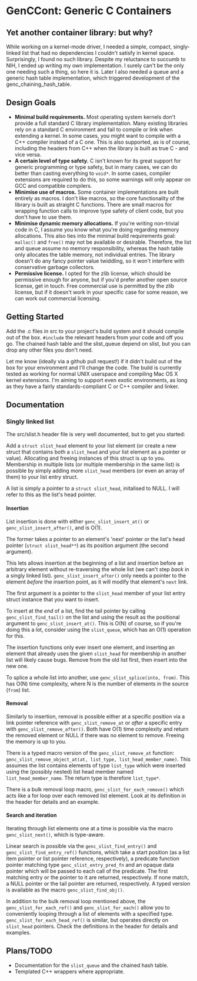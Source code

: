 # GenCCont: Generic C Containers #

## Yet another container library: but why?

While working on a kernel-mode driver, I needed a simple, compact, singly-linked
list that had no dependencies I couldn't satisfy in kernel space. Surprisingly,
I found no such library. Despite my reluctance to succumb to NIH, I ended up
writing my own implementation. I surely can't be the only one needing such a thing,
so here it is. Later I also needed a queue and a generic hash table implementation,
which triggered development of the genc_chaining_hash_table.

## Design Goals

- **Minimal build requirements.** Most operating system kernels don't provide a
  full standard C library implementation. Many existing libraries rely on a
  standard C environment and fail to compile or link when extending a kernel.
  In some cases, you might want to compile with a C++ compiler instead of a C one.
	This is also supported, as is of course, including the headers from C++ when
	the library is built as true C - and vice versa.
- **A certain level of type safety.** C isn't known for its great support for
  generic programming or type safety, but in many cases, we can do better than
	casting everything to `void*`. In some cases, compiler extensions are required
	to do this, so some warnings will only appear on GCC and compatible compilers.
- **Minimise use of macros.** Some container implementations are built entirely as
  macros. I don't like macros, so the core functionality of the library is built
	as straight C functions. There are small macros for wrapping function calls to
	improve type safety of client code, but you don't have to use them.
- **Minimise dynamic memory allocations.** If you're writing non-trivial code in C,
  I assume you know what you're doing regarding memory allocations. This also
	ties into the minimal build requirements goal: `malloc()` and `free()` may
	not be available or desirable. Therefore, the list and queue assume no memory
	responsibility, whereas the hash table only allocates the table memory, not
	individual entries. The library doesn't do any fancy pointer value twiddling,
	so it won't interfere with conservative garbage collectors.
- **Permissive license.** I opted for the zlib license, which should be
  permissive enough for anyone, but if you'd prefer another open source license,
  get in touch. Free commercial use is permitted by the zlib license, but if it
	doesn't work in your specific case for some reason, we can work out commercial
	licensing.

## Getting Started

Add the .c files in src to your project's build system and it should compile out
of the box. `#include` the relevant headers from your code and off you go. The
chained hash table and the slist_queue depend on slist, but you can drop any
other files you don't need.

Let me
know (ideally via a github pull request!) if it didn't build out of the box for
your environment and I'll change the code. The build is currently tested as
working for normal
UNIX userspace and compiling Mac OS X kernel extensions. I'm aiming to support
even exotic environments, as long as they have a fairly standards-compliant C
or C++ compiler and linker.

## Documentation

### Singly linked list

The src/slist.h header file is very well documented, but to get you started:

Add a `struct slist_head` element to your list element (or create a new struct
that contains both a `slist_head` and your list element as a pointer or value).
Allocating and freeing instances of this struct is up to you. Membership in
multiple lists (or multiple membership in the same list) is possible by simply
adding more `slist_head` members (or even an array of them) to your list entry
struct.

A list is simply a pointer to a `struct slist_head`, initalised to NULL. I will
refer to this as the list's head pointer.

#### Insertion

List insertion is done with either `genc_slist_insert_at()` or `genc_slist_insert_after()`, and is O(1).

The former takes a pointer to an element's 'next' pointer or the list's head
pointer (`struct slist_head**`) as its position argument (the second argument).

This lets allows insertion at the beginning of a list and insertion before an
arbitrary element without re-traversing the whole list (we can't
step *back* in a singly linked list). `genc_slist_insert_after()` only needs a
pointer to the element *before* the insertion point, as it will modify that
element's `next` link.

The first argument is a pointer to the `slist_head` member of your list entry
struct instance that you want to insert.

To insert at the *end* of a list, find the tail pointer by calling
`genc_slist_find_tail()` on the list and using the result as the positional
argument to `genc_slist_insert_at()`. This is O(N) of course, so if you're doing
this a lot, consider using the `slist_queue`, which has an O(1) operation for this.

The insertion functions only ever insert one element, and inserting an element
that already uses the given `slist_head` for membership in another list will
likely cause bugs. Remove from the old list first, then insert into the new one.

To splice a whole list into another, use `genc_slist_splice(into, from)`. This has O(N)
time complexity, where N is the number of elements in the source (`from`) list.

#### Removal

Similarly to insertion, removal is possible either at a specific position via a
link pointer reference with `genc_slist_remove_at` or *after* a specific entry
with `genc_slist_remove_after()`. Both have O(1) time complexity and return the removed
element or NULL if there was no element to remove. Freeing the memory
is up to you.

There is a typed macro version of the `genc_slist_remove_at` function:
`genc_slist_remove_object_at(at, list_type, list_head_member_name)`. This assumes
the list contains elements of type `list_type` which were inserted using the (possibly
nested) list head member named `list_head_member_name`. The return type is therefore
`list_type*`.

There is a bulk removal loop macro, `genc_slist_for_each_remove()` which acts
like a for loop over each removed list element. Look at its definition in the
header for details and an example.

#### Search and iteration

Iterating through list elements one at a time is possible via the macro `genc_slist_next()`, which is type-aware. 

Linear search is possible via the `genc_slist_find_entry()` and `genc_slist_find_entry_ref()`
functions, which take a start position (as a list item pointer or list pointer
reference, respectively), a predicate function pointer matching
type `genc_slist_entry_pred_fn` and an opaque data pointer which will be passed
to each call of the predicate. The first matching entry or the pointer to it are
returned, respectively. If none match, a NULL pointer or the tail pointer are
returned, respectively. A typed version is available as the macro `genc_slist_find_obj()`.

In addition to the bulk removal loop mentioned above, the `genc_slist_for_each_ref()`
and `genc_slist_for_each()` allow you to conveniently looping through a list of
elements with a specified type. `genc_slist_for_each_head_ref()` is similar, but
operates directly on `slist_head` pointers. Check the definitions in the header
for details and examples.

## Plans/TODO

- Documentation for the `slist_queue` and the chained hash table.
- Templated C++ wrappers where appropriate.

